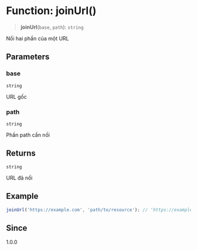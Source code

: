 # Function: joinUrl()

> **joinUrl**(`base`, `path`): `string`

Nối hai phần của một URL

## Parameters

### base

`string`

URL gốc

### path

`string`

Phần path cần nối

## Returns

`string`

URL đã nối

## Example

```ts
joinUrl('https://example.com', 'path/to/resource'); // 'https://example.com/path/to/resource'
```

## Since

1.0.0
